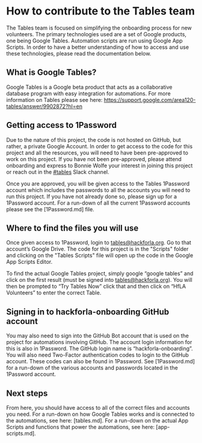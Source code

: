 # How to contribute to the Tables team

The Tables team is focused on simplifying the onboarding process for new volunteers. The primary technologies used are a set of Google products, one being Google Tables. Automation scripts are run using Google App Scripts. In order to have a better understanding of how to access and use these technologies, please read the documentation below.

## What is Google Tables?

Google Tables is a Google beta product that acts as a collaborative database program with easy integration for automations. For more information on Tables please see here: https://support.google.com/area120-tables/answer/9902872?hl=en

## Getting access to 1Password

Due to the nature of this project, the code is not hosted on GitHub, but rather, a private Google Account. In order to get access to the code for this project and all the resources, you will need to have been pre-approved to work on this project. If you have not been pre-approved, please attend onboarding and express to Bonnie Wolfe your interest in joining this project or reach out in the [#tables](https://app.slack.com/client/T04502KQX/C02LPQXUWJ0) Slack channel.

Once you are approved, you will be given access to the Tables 1Password account which includes the passwords to all the accounts you will need to run this project. If you have not already done so, please sign up for a 1Password account. For a run-down of all the current 1Password accounts please see the [1Password.md] file.

## Where to find the files you will use

Once given access to 1Password, login to tables@hackforla.org. Go to that account’s Google Drive. The code for this project is in the "Scripts" folder and clicking on the "Tables Scripts" file will open up the code in the Google App Scripts Editor.

To find the actual Google Tables project, simply google “google tables” and click on the first result (must be signed into tables@hackforla.org). You will then be prompted to “Try Tables Now” click that and then click on “HfLA Volunteers” to enter the correct Table.

## Signing in to hackforla-onboarding GitHub account

You may also need to sign into the GitHub Bot account that is used on the project for automations involving GitHub. The account login information for this is also in 1Password. The GitHub login name is “hackforla-onboarding”. You will also need Two-Factor authentication codes to login to the GitHub account. These codes can also be found in 1Password. See [1Password.md] for a run-down of the various accounts and passwords located in the 1Password account.

## Next steps

From here, you should have access to all of the correct files and accounts you need. For a run-down on how Google Tables works and is connected to the automations, see here: [tables.md]. For a run-down on the actual App Scripts and functions that power the automations, see here: [app-scripts.md].
